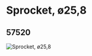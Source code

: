 # Sprocket, ø25,8
## 57520
![Sprocket, ø25,8](https://lc-www-live-s.legocdn.com/media/bricks/5/2/4544526.jpg)